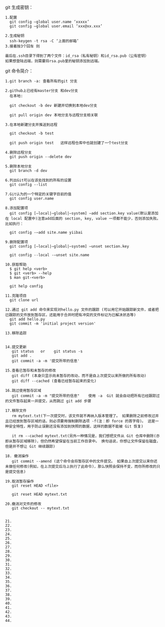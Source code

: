 
git 生成密钥：

	1.配置 
	  git config –global user.name ‘xxxxx’ 
	  git config –global user.email ‘xxx@xx.xxx’

	2.生成秘钥 
	  ssh-keygen -t rsa -C ‘上面的邮箱’
	3.接着按3个回车 则
	
	最后在.ssh目录下得到了两个文件：id_rsa（私有秘钥）和id_rsa.pub（公有密钥）
	如果想登陆远端，则需要将rsa.pub里的秘钥添加到远端。
	
git 命令简介：

	1.git branch -a: 查看所有的git 分支

	2.github上已经有master分支 和dev分支
	  在本地:

	  git checkout -b dev 新建并切换到本地dev分支

	  git pull origin dev 本地分支与远程分支相关联
	  
	3.在本地新建分支并推送到远程

	  git checkout -b test
	  
	  git push origin test   这样远程仓库中也就创建了一个test分支
	  
	4.删除远程分支
	  git push origin --delete dev
	  
	5.删除本地分支
	  git branch -d dev

	6.列出Git可以在该处找到的所有的设置
	  git config --list
	  
	7.Git认为的一个特定的关键字目前的值
	  git config user.name

	8.添加配置项 
	  git config [–local|–global|–system] –add section.key value(默认是添加在 local 配置中)注意add后面的 section, key, value 一项都不能少，否则添加失败。比如执行：
	  
	  git config -–add site.name yiibai
	
	9.删除配置项
	  git config [–local|–global|–system] –unset section.key
	  
	  git config --local -–unset site.name
	  
	10.获取帮助
	  $ git help <verb>
	  $ git <verb> --help
	  $ man git-<verb>
	  
	  git help config
	
	11.克隆项目
	  git clone url
	
	12.通过 git add 命令来实现对hello.py 文件的跟踪 (可以用它开始跟踪新文件，或者把已跟踪的文件放到暂存区，还能用于合并时把有冲突的文件标记为已解决状态等)
	  git add hello.py
      git commit -m 'initial project version'
	  
	13.移除追踪
	

	14.提交更新
	   git status   or    git status -s
	   git add .
	   git commit -a -m '提交所带的信息'
	   
	15.查看已暂存和未暂存的修改
	   git diff (本身只显示尚未暂存的改动，而不是自上次提交以来所做的所有改动)
	   git diff --cached (查看已经暂存起来的变化)
	   
	16.跳过使用暂存区域
	   git commit -a -m "提交所带的信息"    使用 -a  Git 就会自动把所有已经跟踪过的文件暂存起来一并提交，从而跳过 git add 步骤   
	   
	17.移除文件
	   rm mytext.txt(下一次提交时，该文件就不再纳入版本管理了。 如果删除之前修改过并且已经放到暂存区域的话，则必须要用强制删除选项 -f(注：即 force 的首字母)。 这是一种安全特性，用于防止误删还没有添加到快照的数据，这样的数据不能被 Git 恢复)
	   
	   it rm --cached mytext.txt(另外一种情况是，我们想把文件从 Git 仓库中删除(亦即从暂存区域移除)，但仍然希望保留在当前工作目录中。 换句话说，你想让文件保留在磁盘，但是并不想让 Git 继续跟踪)
	
	18. 撤消操作
	   git commit --amend (这个命令会将暂存区中的文件提交。 如果自上次提交以来你还未做任何修改(例如，在上次提交后马上执行了此命令)，那么快照会保持不变，而你所修改的只是提交信息)
	
	19.取消暂存操作
	   git reset HEAD <file>
	   
	   git reset HEAD mytext.txt
	   
	20.撤消对文件的修改
	   git checkout -- mytext.txt
	
	
	21. 
	22. 
	23. 
	24. 
	25. 
	26. 
	27. 
	28. 
	29. 
	30. 
	31. 
	32. 
	33. 
	34. 
	35. 
	36. 
	37. 
	38. 
	39. 
	40. 
	41. 
	42. 
	43. 
	44. 